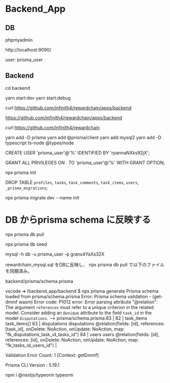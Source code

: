 # Backend_App

## DB

phpmyadmin

http://localhost:9090/

user: prisma_user


## Backend

cd backend

yarn start:dev
yarn start:debug

curl https://github.com/infinith4/rewardchain/apps/backend

https://github.com/infinith4/rewardchain/apps/backend

curl https://github.com/infinith4/rewardchain

yarn add -D prisma
yarn add @prisma/client
yarn add mysql2
yarn add -D typescript ts-node @types/node

CREATE USER 'prisma_user'@'%'
  IDENTIFIED BY 'rpannaNXks92jX';
 
GRANT ALL PRIVILEGES ON *.* TO 'prisma_user'@'%' WITH GRANT OPTION;

npx prisma init

DROP TABLE `profiles`, `tasks`, `task_comments`, `task_items`, `users`, `_prisma_migrations`;

npx prisma migrate dev --name init

# DB からprisma schema に反映する

npx prisma db pull

npx prisma db seed


mysql -h db -u prisma_user -p grans4YaXs32X



rewardchain_mysql.sql をDBに反映し、 npx prisma db pull で以下のファイルを同期済み。

backend/prisma/schema.prisma



vscode ➜ /backend_app/backend $ npx prisma generate
Prisma schema loaded from prisma/schema.prisma
Error: Prisma schema validation - (get-dmmf wasm)
Error code: P1012
error: Error parsing attribute "@relation": The argument `references` must refer to a unique criterion in the related model. Consider adding an `@unique` attribute to the field `task_id` in the model `disputations`.
  -->  prisma/schema.prisma:83
   | 
82 |   task_items    task_items[]
83 |   disputations  disputations    @relation(fields: [id], references: [task_id], onDelete: NoAction, onUpdate: NoAction, map: "fk_disputations_task_id_tasks_id")
84 |   users         users           @relation(fields: [id], references: [id], onDelete: NoAction, onUpdate: NoAction, map: "fk_tasks_id_users_id")
   | 

Validation Error Count: 1
[Context: getDmmf]

Prisma CLI Version : 5.19.1

npm i @nestjs/typeorm typeorm